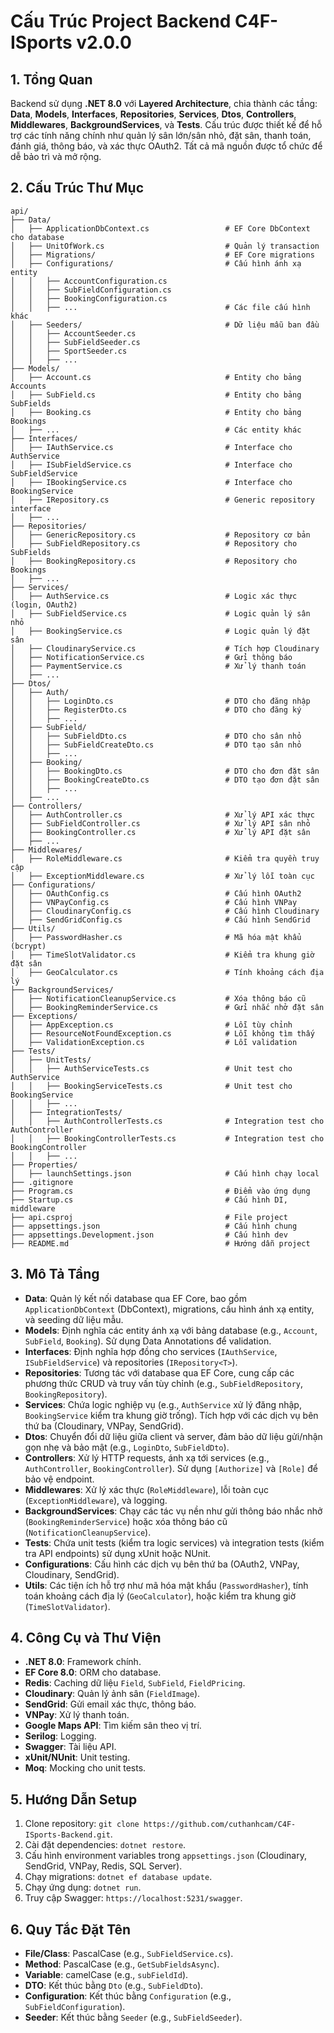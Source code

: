 # Cấu Trúc Project Backend C4F-ISports v2.0.0

## 1. Tổng Quan
Backend sử dụng **.NET 8.0** với **Layered Architecture**, chia thành các tầng: **Data**, **Models**, **Interfaces**, **Repositories**, **Services**, **Dtos**, **Controllers**, **Middlewares**, **BackgroundServices**, và **Tests**. Cấu trúc được thiết kế để hỗ trợ các tính năng chính như quản lý sân lớn/sân nhỏ, đặt sân, thanh toán, đánh giá, thông báo, và xác thực OAuth2. Tất cả mã nguồn được tổ chức để dễ bảo trì và mở rộng.

## 2. Cấu Trúc Thư Mục
```
api/
├── Data/
│   ├── ApplicationDbContext.cs                 # EF Core DbContext cho database
│   ├── UnitOfWork.cs                           # Quản lý transaction
│   ├── Migrations/                             # EF Core migrations
│   ├── Configurations/                         # Cấu hình ánh xạ entity
│   │   ├── AccountConfiguration.cs
│   │   ├── SubFieldConfiguration.cs
│   │   ├── BookingConfiguration.cs
│   │   ├── ...                                 # Các file cấu hình khác
│   ├── Seeders/                                # Dữ liệu mẫu ban đầu
│   │   ├── AccountSeeder.cs
│   │   ├── SubFieldSeeder.cs
│   │   ├── SportSeeder.cs
│   │   ├── ...
├── Models/
│   ├── Account.cs                              # Entity cho bảng Accounts
│   ├── SubField.cs                             # Entity cho bảng SubFields
│   ├── Booking.cs                              # Entity cho bảng Bookings
│   ├── ...                                     # Các entity khác
├── Interfaces/
│   ├── IAuthService.cs                         # Interface cho AuthService
│   ├── ISubFieldService.cs                     # Interface cho SubFieldService
│   ├── IBookingService.cs                      # Interface cho BookingService
│   ├── IRepository.cs                          # Generic repository interface
│   ├── ...
├── Repositories/
│   ├── GenericRepository.cs                    # Repository cơ bản
│   ├── SubFieldRepository.cs                   # Repository cho SubFields
│   ├── BookingRepository.cs                    # Repository cho Bookings
│   ├── ...
├── Services/
│   ├── AuthService.cs                          # Logic xác thực (login, OAuth2)
│   ├── SubFieldService.cs                      # Logic quản lý sân nhỏ
│   ├── BookingService.cs                       # Logic quản lý đặt sân
│   ├── CloudinaryService.cs                    # Tích hợp Cloudinary
│   ├── NotificationService.cs                  # Gửi thông báo
│   ├── PaymentService.cs                       # Xử lý thanh toán
│   ├── ...
├── Dtos/
│   ├── Auth/
│   │   ├── LoginDto.cs                         # DTO cho đăng nhập
│   │   ├── RegisterDto.cs                      # DTO cho đăng ký
│   │   ├── ...
│   ├── SubField/
│   │   ├── SubFieldDto.cs                      # DTO cho sân nhỏ
│   │   ├── SubFieldCreateDto.cs                # DTO tạo sân nhỏ
│   │   ├── ...
│   ├── Booking/
│   │   ├── BookingDto.cs                       # DTO cho đơn đặt sân
│   │   ├── BookingCreateDto.cs                 # DTO tạo đơn đặt sân
│   │   ├── ...
│   ├── ...
├── Controllers/
│   ├── AuthController.cs                       # Xử lý API xác thực
│   ├── SubFieldController.cs                   # Xử lý API sân nhỏ
│   ├── BookingController.cs                    # Xử lý API đặt sân
│   ├── ...
├── Middlewares/
│   ├── RoleMiddleware.cs                       # Kiểm tra quyền truy cập
│   ├── ExceptionMiddleware.cs                  # Xử lý lỗi toàn cục
├── Configurations/
│   ├── OAuthConfig.cs                          # Cấu hình OAuth2
│   ├── VNPayConfig.cs                          # Cấu hình VNPay
│   ├── CloudinaryConfig.cs                     # Cấu hình Cloudinary
│   ├── SendGridConfig.cs                       # Cấu hình SendGrid
├── Utils/
│   ├── PasswordHasher.cs                       # Mã hóa mật khẩu (bcrypt)
│   ├── TimeSlotValidator.cs                    # Kiểm tra khung giờ đặt sân
│   ├── GeoCalculator.cs                        # Tính khoảng cách địa lý
├── BackgroundServices/
│   ├── NotificationCleanupService.cs           # Xóa thông báo cũ
│   ├── BookingReminderService.cs               # Gửi nhắc nhở đặt sân
├── Exceptions/
│   ├── AppException.cs                         # Lỗi tùy chỉnh
│   ├── ResourceNotFoundException.cs            # Lỗi không tìm thấy
│   ├── ValidationException.cs                  # Lỗi validation
├── Tests/
│   ├── UnitTests/
│   │   ├── AuthServiceTests.cs                 # Unit test cho AuthService
│   │   ├── BookingServiceTests.cs              # Unit test cho BookingService
│   │   ├── ...
│   ├── IntegrationTests/
│   │   ├── AuthControllerTests.cs              # Integration test cho AuthController
│   │   ├── BookingControllerTests.cs           # Integration test cho BookingController
│   │   ├── ...
├── Properties/
│   ├── launchSettings.json                     # Cấu hình chạy local
├── .gitignore
├── Program.cs                                  # Điểm vào ứng dụng
├── Startup.cs                                  # Cấu hình DI, middleware
├── api.csproj                                  # File project
├── appsettings.json                            # Cấu hình chung
├── appsettings.Development.json                # Cấu hình dev
├── README.md                                   # Hướng dẫn project
```

## 3. Mô Tả Tầng
- **Data**: Quản lý kết nối database qua EF Core, bao gồm `ApplicationDbContext` (DbContext), migrations, cấu hình ánh xạ entity, và seeding dữ liệu mẫu.
- **Models**: Định nghĩa các entity ánh xạ với bảng database (e.g., `Account`, `SubField`, `Booking`). Sử dụng Data Annotations để validation.
- **Interfaces**: Định nghĩa hợp đồng cho services (`IAuthService`, `ISubFieldService`) và repositories (`IRepository<T>`).
- **Repositories**: Tương tác với database qua EF Core, cung cấp các phương thức CRUD và truy vấn tùy chỉnh (e.g., `SubFieldRepository`, `BookingRepository`).
- **Services**: Chứa logic nghiệp vụ (e.g., `AuthService` xử lý đăng nhập, `BookingService` kiểm tra khung giờ trống). Tích hợp với các dịch vụ bên thứ ba (Cloudinary, VNPay, SendGrid).
- **Dtos**: Chuyển đổi dữ liệu giữa client và server, đảm bảo dữ liệu gửi/nhận gọn nhẹ và bảo mật (e.g., `LoginDto`, `SubFieldDto`).
- **Controllers**: Xử lý HTTP requests, ánh xạ tới services (e.g., `AuthController`, `BookingController`). Sử dụng `[Authorize]` và `[Role]` để bảo vệ endpoint.
- **Middlewares**: Xử lý xác thực (`RoleMiddleware`), lỗi toàn cục (`ExceptionMiddleware`), và logging.
- **BackgroundServices**: Chạy các tác vụ nền như gửi thông báo nhắc nhở (`BookingReminderService`) hoặc xóa thông báo cũ (`NotificationCleanupService`).
- **Tests**: Chứa unit tests (kiểm tra logic services) và integration tests (kiểm tra API endpoints) sử dụng xUnit hoặc NUnit.
- **Configurations**: Cấu hình các dịch vụ bên thứ ba (OAuth2, VNPay, Cloudinary, SendGrid).
- **Utils**: Các tiện ích hỗ trợ như mã hóa mật khẩu (`PasswordHasher`), tính toán khoảng cách địa lý (`GeoCalculator`), hoặc kiểm tra khung giờ (`TimeSlotValidator`).

## 4. Công Cụ và Thư Viện
- **.NET 8.0**: Framework chính.
- **EF Core 8.0**: ORM cho database.
- **Redis**: Caching dữ liệu `Field`, `SubField`, `FieldPricing`.
- **Cloudinary**: Quản lý ảnh sân (`FieldImage`).
- **SendGrid**: Gửi email xác thực, thông báo.
- **VNPay**: Xử lý thanh toán.
- **Google Maps API**: Tìm kiếm sân theo vị trí.
- **Serilog**: Logging.
- **Swagger**: Tài liệu API.
- **xUnit/NUnit**: Unit testing.
- **Moq**: Mocking cho unit tests.

## 5. Hướng Dẫn Setup
1. Clone repository: `git clone https://github.com/cuthanhcam/C4F-ISports-Backend.git`.
2. Cài đặt dependencies: `dotnet restore`.
3. Cấu hình environment variables trong `appsettings.json` (Cloudinary, SendGrid, VNPay, Redis, SQL Server).
4. Chạy migrations: `dotnet ef database update`.
5. Chạy ứng dụng: `dotnet run`.
6. Truy cập Swagger: `https://localhost:5231/swagger`.

## 6. Quy Tắc Đặt Tên
- **File/Class**: PascalCase (e.g., `SubFieldService.cs`).
- **Method**: PascalCase (e.g., `GetSubFieldsAsync`).
- **Variable**: camelCase (e.g., `subFieldId`).
- **DTO**: Kết thúc bằng `Dto` (e.g., `SubFieldDto`).
- **Configuration**: Kết thúc bằng `Configuration` (e.g., `SubFieldConfiguration`).
- **Seeder**: Kết thúc bằng `Seeder` (e.g., `SubFieldSeeder`).
